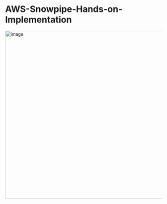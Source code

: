 # AWS-Snowpipe-Hands-on-Implementation
<img width="540" alt="image" src="https://github.com/khedekarpratik0337/AWS-Snowpipe-Hands-on-Implementation/assets/105503399/28d796ad-7d74-47d9-9f74-caa9a7a157ef">
